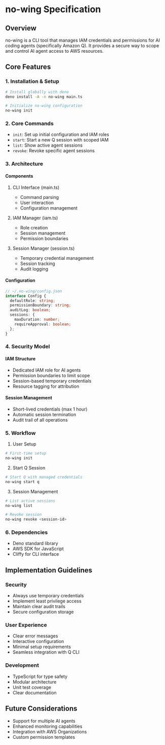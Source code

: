 # no-wing Specification

## Overview
no-wing is a CLI tool that manages IAM credentials and permissions for AI coding agents (specifically Amazon Q). It provides a secure way to scope and control AI agent access to AWS resources.

## Core Features

### 1. Installation & Setup
```bash
# Install globally with deno
deno install -A -n no-wing main.ts

# Initialize no-wing configuration
no-wing init
```

### 2. Core Commands
- `init`: Set up initial configuration and IAM roles
- `start`: Start a new Q session with scoped IAM
- `list`: Show active agent sessions
- `revoke`: Revoke specific agent sessions

### 3. Architecture

#### Components
1. CLI Interface (main.ts)
   - Command parsing
   - User interaction
   - Configuration management

2. IAM Manager (iam.ts)
   - Role creation
   - Session management
   - Permission boundaries

3. Session Manager (session.ts)
   - Temporary credential management
   - Session tracking
   - Audit logging

#### Configuration
```typescript
// ~/.no-wing/config.json
interface Config {
  defaultRole: string;
  permissionBoundary: string;
  auditLog: boolean;
  sessions: {
    maxDuration: number;
    requireApproval: boolean;
  };
}
```

### 4. Security Model

#### IAM Structure
- Dedicated IAM role for AI agents
- Permission boundaries to limit scope
- Session-based temporary credentials
- Resource tagging for attribution

#### Session Management
- Short-lived credentials (max 1 hour)
- Automatic session termination
- Audit trail of all operations

### 5. Workflow

1. User Setup
```bash
# First-time setup
no-wing init
```

2. Start Q Session
```bash
# Start Q with managed credentials
no-wing start q
```

3. Session Management
```bash
# List active sessions
no-wing list

# Revoke session
no-wing revoke <session-id>
```

### 6. Dependencies
- Deno standard library
- AWS SDK for JavaScript
- Cliffy for CLI interface

## Implementation Guidelines

### Security
- Always use temporary credentials
- Implement least privilege access
- Maintain clear audit trails
- Secure configuration storage

### User Experience
- Clear error messages
- Interactive configuration
- Minimal setup requirements
- Seamless integration with Q CLI

### Development
- TypeScript for type safety
- Modular architecture
- Unit test coverage
- Clear documentation

## Future Considerations
- Support for multiple AI agents
- Enhanced monitoring capabilities
- Integration with AWS Organizations
- Custom permission templates
